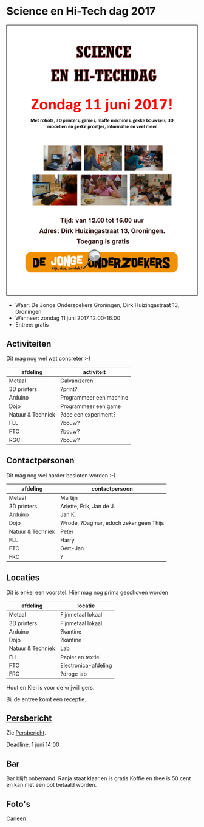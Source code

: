 # Science en Hi-Tech dag 2017

![Science en Hi-Tech dag 2017 poster](Poster.png)

 * Waar: De Jonge Onderzoekers Groningen, Dirk Huizingastraat 13, Groningen
 * Wanneer: zondag 11 juni 2017 12:00-16:00
 * Entree: gratis

## Activiteiten

Dit mag nog wel wat concreter :-)

afdeling|activiteit
---|---
Metaal|Galvanizeren
3D printers|?print?
Arduino|Programmeer een machine
Dojo|Programmeer een game
Natuur & Techniek|?doe een experiment?
FLL|?bouw?
FTC|?bouw?
RGC|?bouw?

## Contactpersonen

Dit mag nog wel harder besloten worden :-)

afdeling|contactpersoon
---|---
Metaal|Martijn
3D printers|Arlette, Erik, Jan de J.
Arduino|Jan K.
Dojo|?Frode, ?Dagmar, edoch zeker geen Thijs
Natuur & Techniek|Peter
FLL|Harry
FTC|Gert-Jan
FRC|?

## Locaties

Dit is enkel een voorstel. Hier mag nog prima geschoven worden

afdeling|locatie
---|---
Metaal|Fijnmetaal lokaal
3D printers|Fijnmetaal lokaal
Arduino|?kantine
Dojo|?kantine
Natuur & Techniek|Lab
FLL|Papier en textiel
FTC|Electronica-afdeling
FRC|?droge lab

Hout en Klei is voor de vrijwilligers.

Bij de entree komt een receptie.

## [Persbericht](Persbericht.md)

Zie [Persbericht](Persbericht.md).

Deadline: 1 juni 14:00

## Bar

Bar blijft onbemand.
Ranja staat klaar en is gratis
Koffie en thee is 50 cent en kan met een pot betaald worden.

## Foto's

Carleen
